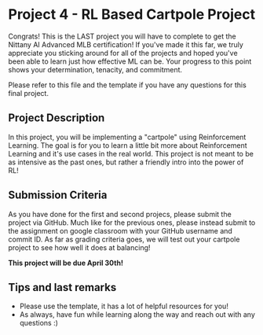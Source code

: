 # Project 4 - RL Based Cartpole Project 

Congrats! This is the LAST project you will have to complete to get the Nittany AI Advanced MLB certification! If you've made it this far, we truly appreciate you sticking around
for all of the projects and hoped you've been able to learn just how effective ML can be. Your progress to this point shows your determination, tenacity, and commitment. 

Please refer to this file and the template if you have any questions for this final project.

## Project Description

In this project, you will be implementing a "cartpole" using Reinforcement Learning. The goal is for you to learn a little bit more about Reinforcement Learning and it's use cases in the real world. 
This project is not meant to be as intensive as the past ones, but rather a friendly intro into the power of RL! 

## Submission Criteria 

As you have done for the first and second projecs, please submit the project via GitHub. Much like for the previous ones, please instead submit to the assignment on google classroom with your GitHub username and commit ID. As far as grading criteria goes, we will test out your cartpole project to see how well it does at balancing! 

**This project will be due April 30th!** 

## Tips and last remarks 

- Please use the template, it has a lot of helpful resources for you!
- As always, have fun while learning along the way and reach out with any questions :)
